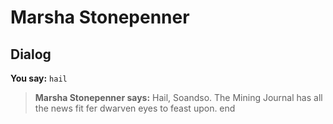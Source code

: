 # Marsha Stonepenner
## Dialog

**You say:** `hail`



>**Marsha Stonepenner says:** Hail, Soandso. The Mining Journal has all the news fit fer dwarven eyes to feast upon.
end





